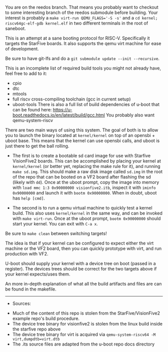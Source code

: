 You are on the reedos branch. That means you probably want to checkout to some interesting branch of the reedos submodule before building. Your interest is probably a `make virt-run QEMU_FLAGS='-S -s'` and a `cd kernel; riscv64gc-elf-gdb kernel.elf` in two different terminals in the root of saneboot.

This is an attempt at a sane booting protocol for RISC-V. Specifically it targets the StarFive boards. It also supports the qemu virt machine for ease of development.

Be sure to have git-lfs and do a `git submodule update --init --recursive`.

This is an incomplete list of required build tools you might not already have, feel free to add to it:
- cpio
- dtc
- mtools
- full riscv cross-compiling toolchain (gcc in current setup)
- uboot-tools
There is also a full list of build dependencies of u-boot that can be found here:
https://u-boot.readthedocs.io/en/latest/build/gcc.html
You probably also want qemu-system-riscv


There are two main ways of using this system. The goal of both is to allow you to launch the binary located at `kernel/kernel` on top of an opensbi + uboot base. This means that the kernel can use opensbi calls, and uboot is just there to get the ball rolling.

- The first is to create a bootable sd card image for use with Starfive VisionFive2 boards. This can be accomplished by placing your kernel at `kernel/kernel` (or better yet, replacing the make rule for it), and running `make sd.img`. This should make a raw disk image called `sd.img` in the root of the repo that can be booted on a VF2 board after flashing the sd (likely with `dd`). Once at the uboot prompt, copy the image into memory with `load mmc 1:3 0x90000000 visionfive2.itb`, inspect it with `iminfo 0x90000000` and launch it with `bootm 0x90000000`. When in doubt, uboot has `help [cmd]`.

- The second is to run a qemu virtual machine to quickly test a kernel build. This also uses `kernel/kernel` in the same way, and can be invoked with `make virt-run`. Once at the uboot prompt, `bootm 0x90000000` should start your kernel. You can exit with `C-a x`.

Be sure to `make clean` between switching targets!

The idea is that if your kernel can be configured to expect either the virt machine or the VF2 board, then you can quickly prototype with virt, and run production with VF2.

U-boot should supply your kernel with a device tree on boot (passed in a register). The devices trees should be correct for the two targets above if your kernel expects/uses them.

An more in-depth explanation of what all the build artifacts and files are can be found in the makefile.

-------------------------------------------------------------------------------

* Sources:
- Much of the content of this repo is stolen from the StarFive/VisionFive2 example repo's build procedure.
- The device tree binary for visionfive2 is stolen from the linux build inside the starfive repo above
- The device tree binary for virt is acquired via `qemu-system-riscv64 -M virt,dumpdtb=virt.dtb`
- The .its source files are adapted from the u-boot repo docs directory
